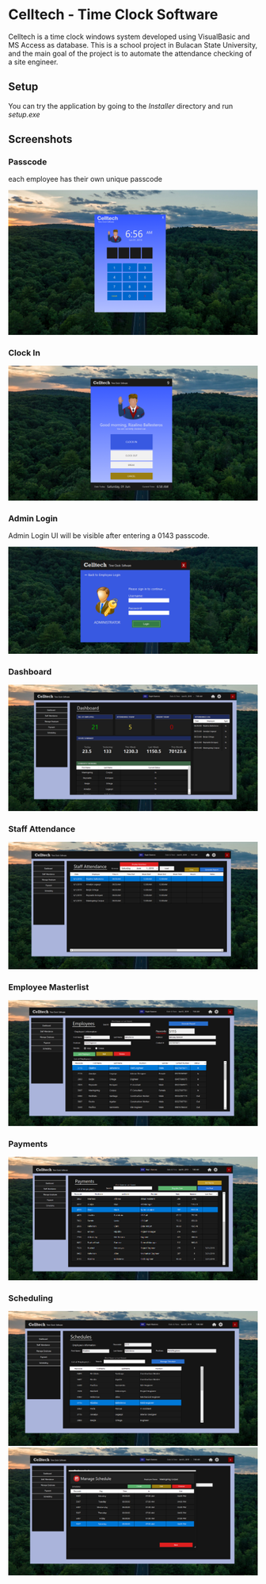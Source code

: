 # Celltech - Time Clock Software

Celltech is a time clock windows system developed using VisualBasic and MS Access as database.
This is a school project in Bulacan State University, and the main goal of the project is to automate the attendance checking of a site engineer.

## Setup

You can try the application by going to the _Installer_ directory and run _setup.exe_

## Screenshots

### Passcode
each employee has their own unique passcode

<img src="demo/passcode.png">

### Clock In
<img src="demo/clockin.png">

### Admin Login
Admin Login UI will be visible after entering a 0143 passcode.

<img src="demo/administrator-login.png">

### Dashboard
<img src="demo/dashboard.png">

### Staff Attendance
<img src="demo/staffattendance.png">

### Employee Masterlist
<img src="demo/employee.png">

### Payments
<img src="demo/payments.png">

### Scheduling
<img src="demo/schedules.png">
<img src="demo/manageschedule.png">



